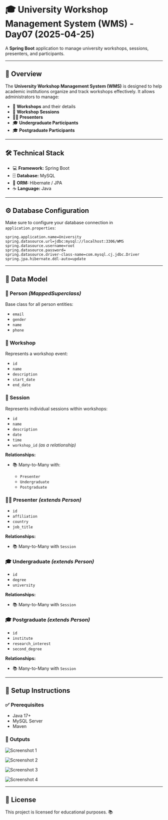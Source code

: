 # 🎓 University Workshop Management System (WMS) - Day07 (2025-04-25)

A **Spring Boot** application to manage university workshops, sessions, presenters, and participants.

---

## 📝 Overview

The **University Workshop Management System (WMS)** is designed to help academic institutions organize and track workshops effectively. It allows administrators to manage:

- 🏫 **Workshops** and their details
- 🧾 **Workshop Sessions**
- 🧑‍🏫 **Presenters**
- 🎓 **Undergraduate Participants**
- 🎓 **Postgraduate Participants**

---

## 🛠️ Technical Stack

- 💻 **Framework:** Spring Boot
- 🗄️ **Database:** MySQL
- 🧬 **ORM:** Hibernate / JPA
- ☕ **Language:** Java

---

## ⚙️ Database Configuration

Make sure to configure your database connection in `application.properties`:

```properties
spring.application.name=University
spring.datasource.url=jdbc:mysql://localhost:3306/WMS
spring.datasource.username=root
spring.datasource.password=
spring.datasource.driver-class-name=com.mysql.cj.jdbc.Driver
spring.jpa.hibernate.ddl-auto=update
````

---

## 🧩 Data Model

### 👤 Person *(MappedSuperclass)*

Base class for all person entities:

* `email`
* `gender`
* `name`
* `phone`

### 🏫 Workshop

Represents a workshop event:

* `id`
* `name`
* `description`
* `start_date`
* `end_date`

### 🧾 Session

Represents individual sessions within workshops:

* `id`
* `name`
* `description`
* `date`
* `time`
* `workshop_id` *(as a relationship)*

**Relationships:**

* 📚 Many-to-Many with:

  * `Presenter`
  * `Undergraduate`
  * `Postgraduate`

### 🧑‍🏫 Presenter *(extends Person)*

* `id`
* `affiliation`
* `country`
* `job_title`

**Relationships:**

* 📚 Many-to-Many with `Session`

### 🎓 Undergraduate *(extends Person)*

* `id`
* `degree`
* `university`

**Relationships:**

* 📚 Many-to-Many with `Session`

### 🎓 Postgraduate *(extends Person)*

* `id`
* `institute`
* `research_interest`
* `second_degree`

**Relationships:**

* 📚 Many-to-Many with `Session`

---

## 🚀 Setup Instructions

### ✅ Prerequisites

* Java 17+
* MySQL Server
* Maven

### 🏁 Outputs

![Screenshot 1](https://github.com/user-attachments/assets/60320296-27d8-4d63-a0ec-b55103ed6e54)

![Screenshot 2](https://github.com/user-attachments/assets/b4ac9743-6d7f-4b52-9e4c-cd2195095892)

![Screenshot 3](https://github.com/user-attachments/assets/5471192a-25da-4ee1-b431-7e37db441e0c)

![Screenshot 4](https://github.com/user-attachments/assets/0ff02a56-f596-4df5-9997-9b2e7e4ae5c9)

---

## 📃 License

This project is licensed for educational purposes. 📚

